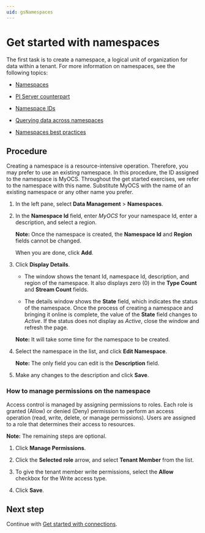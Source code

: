 ```yaml
---
uid: gsNamespaces
---
```


# Get started with namespaces

The first task is to create a namespace, a logical unit of organization for data within a tenant. For more information on namespaces, see the following topics:

- [Namespaces](xref:ccNamespaces)

- [PI Server counterpart](xref:ccNamespaces#pi-server-counterpart) 

- [Namespace IDs](xref:ccNamespaces#namespace-ids)

- [Querying data across namespaces](xref:ccNamespaces#querying-data-across-namespaces)

- [Namespaces best practices](xref:bpNamespaces)

## Procedure

Creating a namespace is a resource-intensive operation. Therefore, you may prefer to use an existing namespace. In this procedure, the ID assigned to the namespace is MyOCS. Throughout the get started exercises, we refer to the namespace with this name. Substitute MyOCS with the name of an existing namespace or any other name you prefer.

1. In the left pane, select **Data Management** > **Namespaces**.

1. In the **Namespace Id** field, enter *MyOCS* for your namespace Id, enter a description, and select a region. 

   **Note:** Once the namespace is created, the **Namespace Id** and **Region** fields cannot be changed.

   When you are done, click **Add**.

1. Click **Display Details**.  

   - The window shows the tenant Id, namespace Id, description, and region of the namespace. It also displays zero (0) in the **Type Count** and **Stream Count** fields.

   - The details window shows the **State** field, which indicates the status of the namespace. Once the process of creating a namespace and bringing it online is complete, the value of the **State** field changes to *Active*. If the status does not display as *Active*, close the window and refresh the page. 

    **Note:** It will take some time for the namespace to be created. 

   <!-- LA: What is the status while the namespace is being set up? Can we give them an estimate of how long it might take for the namespace status to change to Active? Follow up with Derek. -->

1. Select the namespace in the list, and click **Edit Namespace**.  

   **Note:** The only field you can edit is the **Description** field.

1. Make any changes to the description and click **Save**.

### How to manage permissions on the namespace

<!-- DB: I think it makes sense to have that discussion as part of the Roles discussion, since that's the explicit purpose of Roles. But agreed it shouldn't be repeated in every page. --> 
<!-- LA: I will make a pass through all the topics once we've created the Roles topic. -->

Access control is managed by assigning permissions to roles. Each role is granted (Allow) or denied (Deny) permission to perform an access operation (read, write, delete, or manage permissions). Users are assigned to a role that determines their access to resources. 

**Note:** The remaining steps are optional. 

1. Click **Manage Permissions**.

1. Click the **Selected role** arrow, and select **Tenant Member** from the list.

1. To give the tenant member write permissions, select the **Allow** checkbox for the Write access type.

1. Click **Save**.

## Next step

Continue with [Get started with connections](xref:gsConnections).
